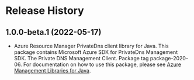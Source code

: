 # Release History

## 1.0.0-beta.1 (2022-05-17)

- Azure Resource Manager PrivateDns client library for Java. This package contains Microsoft Azure SDK for PrivateDns Management SDK. The Private DNS Management Client. Package tag package-2020-06. For documentation on how to use this package, please see [Azure Management Libraries for Java](https://aka.ms/azsdk/java/mgmt).
